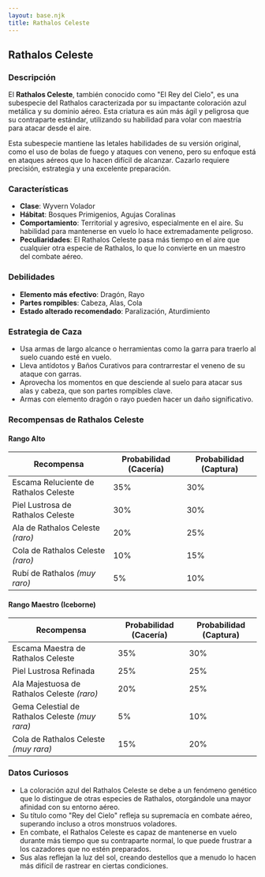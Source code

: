 ```yaml
---
layout: base.njk
title: Rathalos Celeste
---
```

## Rathalos Celeste

### Descripción
El **Rathalos Celeste**, también conocido como "El Rey del Cielo", es una subespecie del Rathalos caracterizada por su impactante coloración azul metálica y su dominio aéreo. Esta criatura es aún más ágil y peligrosa que su contraparte estándar, utilizando su habilidad para volar con maestría para atacar desde el aire.

Esta subespecie mantiene las letales habilidades de su versión original, como el uso de bolas de fuego y ataques con veneno, pero su enfoque está en ataques aéreos que lo hacen difícil de alcanzar. Cazarlo requiere precisión, estrategia y una excelente preparación.

### Características
- **Clase**: Wyvern Volador  
- **Hábitat**: Bosques Primigenios, Agujas Coralinas  
- **Comportamiento**: Territorial y agresivo, especialmente en el aire. Su habilidad para mantenerse en vuelo lo hace extremadamente peligroso.  
- **Peculiaridades**: El Rathalos Celeste pasa más tiempo en el aire que cualquier otra especie de Rathalos, lo que lo convierte en un maestro del combate aéreo.

### Debilidades
- **Elemento más efectivo**: Dragón, Rayo  
- **Partes rompibles**: Cabeza, Alas, Cola  
- **Estado alterado recomendado**: Paralización, Aturdimiento

### Estrategia de Caza
- Usa armas de largo alcance o herramientas como la garra para traerlo al suelo cuando esté en vuelo.  
- Lleva antídotos y Baños Curativos para contrarrestar el veneno de su ataque con garras.  
- Aprovecha los momentos en que desciende al suelo para atacar sus alas y cabeza, que son partes rompibles clave.  
- Armas con elemento dragón o rayo pueden hacer un daño significativo.

### Recompensas de Rathalos Celeste

#### **Rango Alto**
| Recompensa                             | Probabilidad (Cacería) | Probabilidad (Captura) |  
|----------------------------------------|------------------------|------------------------|  
| Escama Reluciente de Rathalos Celeste  | 35%                    | 30%                    |  
| Piel Lustrosa de Rathalos Celeste      | 30%                    | 30%                    |  
| Ala de Rathalos Celeste *(raro)*       | 20%                    | 25%                    |  
| Cola de Rathalos Celeste *(raro)*      | 10%                    | 15%                    |  
| Rubí de Rathalos *(muy raro)*          | 5%                     | 10%                    |  

#### **Rango Maestro (Iceborne)**
| Recompensa                             | Probabilidad (Cacería) | Probabilidad (Captura) |  
|----------------------------------------|------------------------|------------------------|  
| Escama Maestra de Rathalos Celeste     | 35%                    | 30%                    |  
| Piel Lustrosa Refinada                 | 25%                    | 25%                    |  
| Ala Majestuosa de Rathalos Celeste *(raro)* | 20%                    | 25%                    |  
| Gema Celestial de Rathalos Celeste *(muy rara)* | 5%                    | 10%                    |  
| Cola de Rathalos Celeste *(muy rara)*  | 15%                    | 20%                    |  

### Datos Curiosos
- La coloración azul del Rathalos Celeste se debe a un fenómeno genético que lo distingue de otras especies de Rathalos, otorgándole una mayor afinidad con su entorno aéreo.  
- Su título como "Rey del Cielo" refleja su supremacía en combate aéreo, superando incluso a otros monstruos voladores.  
- En combate, el Rathalos Celeste es capaz de mantenerse en vuelo durante más tiempo que su contraparte normal, lo que puede frustrar a los cazadores que no estén preparados.  
- Sus alas reflejan la luz del sol, creando destellos que a menudo lo hacen más difícil de rastrear en ciertas condiciones.